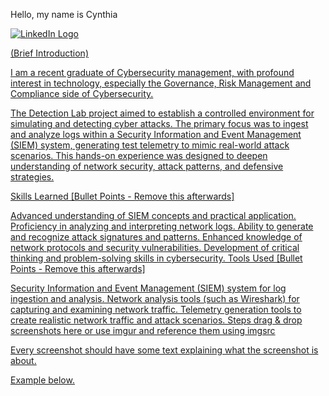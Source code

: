 Hello, my name is Cynthia


<a href="https://www.linkedin.com/in/cynthia-mbanu-85672b193" target="_blank"><img src="https://github.com/your-Grc-thia/your-Grc-thia/raw/main/images/linkedin-logo.png" alt="LinkedIn Logo">

(Brief Introduction)

I am a recent graduate of Cybersecurity management, with profound interest in technology, especially the Governance, Risk Management and Compliance side of Cybersecurity.

The Detection Lab project aimed to establish a controlled environment for simulating and detecting cyber attacks. The primary focus was to ingest and analyze logs within a Security Information and Event Management (SIEM) system, generating test telemetry to mimic real-world attack scenarios. This hands-on experience was designed to deepen understanding of network security, attack patterns, and defensive strategies.

Skills Learned
[Bullet Points - Remove this afterwards]

Advanced understanding of SIEM concepts and practical application.
Proficiency in analyzing and interpreting network logs.
Ability to generate and recognize attack signatures and patterns.
Enhanced knowledge of network protocols and security vulnerabilities.
Development of critical thinking and problem-solving skills in cybersecurity.
Tools Used
[Bullet Points - Remove this afterwards]

Security Information and Event Management (SIEM) system for log ingestion and analysis.
Network analysis tools (such as Wireshark) for capturing and examining network traffic.
Telemetry generation tools to create realistic network traffic and attack scenarios.
Steps
drag & drop screenshots here or use imgur and reference them using imgsrc

Every screenshot should have some text explaining what the screenshot is about.

Example below.


